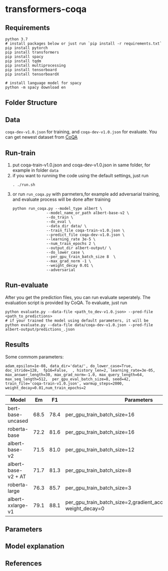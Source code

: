 # transformers-coqa

## Requirements
```
python 3.7
# install packages below or just run `pip install -r requirements.txt` 
pip install pytorch
pip install transformers
pip install spacy
pip install tqdm
pip install multiprocessing
pip install tensorboard
pip install tensorboardX

# install language model for spacy
python -m spacy download en
```

## Folder Structure

## Data
`coqa-dev-v1.0.json` for training, and `coqa-dev-v1.0.json` for evaluate.
You can get newest dataset from [CoQA](https://stanfordnlp.github.io/coqa/) 

## Run-train
1. put coqa-train-v1.0.json and coqa-dev-v1.0.json in same folder, for example in folder `data`
2. if you want to running the code using the default settings, just run
    ```
    . ./run.sh
    ```
3. or run `run_coqa.py` with parmeters,for example add adversarial training, and evaluate process will be done after training
    ```
    python run_coqa.py --model_type albert \
                   --model_name_or_path albert-base-v2 \
                   --do_train \
                   --do_eval \
                   --data_dir data/ \
                   --train_file coqa-train-v1.0.json \
                   --predict_file coqa-dev-v1.0.json \
                   --learning_rate 3e-5 \
                   --num_train_epochs 2 \
                   --output_dir albert-output/ \
                   --do_lower_case \
                   --per_gpu_train_batch_size 8  \
                   --max_grad_norm -1 \
                   --weight_decay 0.01 \
                   --adversarial
    ```

## Run-evaluate
After you get the prediction files, you can run evaluate seperately.
The evaluation script is provided by CoQA.
To evaluate, just run
```
python evaluate.py --data-file <path_to_dev-v1.0.json> --pred-file <path_to_predictions>
# if your trained the model using default parameters, it will be
python evaluate.py --data-file data/coqa-dev-v1.0.json --pred-file albert-output/predictions_.json
```

## Results

Some commom parameters:

`adam_epsilon=1e-08, data_dir='data/', do_lower_case=True, doc_stride=128,  fp16=False,  , history_len=2, learning_rate=3e-05, max_answer_length=30, max_grad_norm=-1.0, max_query_length=64, max_seq_length=512,  per_gpu_eval_batch_size=8, seed=42, train_file='coqa-train-v1.0.json', warmup_steps=2000, weight_decay=0.01,num_train_epochs=2`



| Model               | Em   | F1   | Parameters                                                   |
| ------------------- | ---- | ---- | ------------------------------------------------------------ |
| bert-base-uncased   | 68.5 | 78.4 | per_gpu_train_batch_size=16                                  |
| roberta-base        | 72.2 | 81.6 | per_gpu_train_batch_size=16                                  |
| albert-base-v2      | 71.5 | 81.0 | per_gpu_train_batch_size=12                                  |
| albert-base-v2 + AT | 71.7 | 81.3 | per_gpu_train_batch_size=8                                   |
| roberta-large       | 76.3 | 85.7 | per_gpu_train_batch_size=3                                   |
| albert-xxlarge-v1   | 79.1 | 88.1 | per_gpu_train_batch_size=2,gradient_accumulation_steps=12, weight_decay=0 |



## Parameters

## Model explanation


## References